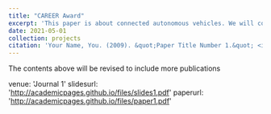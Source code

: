 ```yaml
---
title: "CAREER Award"
excerpt: 'This paper is about connected autonomous vehicles. We will continue information theory and game theory.'
date: 2021-05-01
collection: projects
citation: 'Your Name, You. (2009). &quot;Paper Title Number 1.&quot; <i>Journal 1</i>. 1(1).'
---
```


The contents above will be revised to include more publications

venue: 'Journal 1'
slidesurl: 'http://academicpages.github.io/files/slides1.pdf'
paperurl: 'http://academicpages.github.io/files/paper1.pdf'
